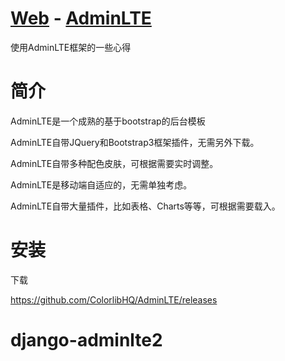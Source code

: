 # [Web](index.md) - [AdminLTE](adminlte.md)

使用AdminLTE框架的一些心得

# 简介

AdminLTE是一个成熟的基于bootstrap的后台模板

AdminLTE自带JQuery和Bootstrap3框架插件，无需另外下载。

AdminLTE自带多种配色皮肤，可根据需要实时调整。

AdminLTE是移动端自适应的，无需单独考虑。

AdminLTE自带大量插件，比如表格、Charts等等，可根据需要载入。

# 安装

下载

https://github.com/ColorlibHQ/AdminLTE/releases

# django-adminlte2

